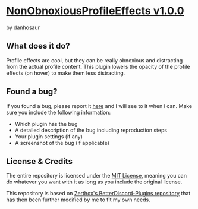 # [NonObnoxiousProfileEffects v1.0.0](https://github.com/DanielSimonsen90/BetterDiscord-Plugins/dist/bd/NonObnoxiousProfileEffects)
by danhosaur

## What does it do?
Profile effects are cool, but they can be really obnoxious and distracting from the actual profile content. This plugin lowers the opacity of the profile effects (on hover) to make them less distracting.

## Found a bug?
If you found a bug, please report it [here](https://github.com/DanielSimonsen90/BetterDiscord-Plugins/issues) and I will see to it when I can. Make sure you include the following information:
- Which plugin has the bug
- A detailed description of the bug including reproduction steps
- Your plugin settings (if any)
- A screenshot of the bug (if applicable)

## License & Credits
The entire repository is licensed under the [MIT License](https://opensource.org/licenses/MIT), meaning you can do whatever you want with it as long as you include the original license.

This repository is based on [Zerthox's BetterDiscord-Plugins repository](https://github.com/Zerthox/BetterDiscord-Plugins) that has then been further modified by me to fit my own needs.